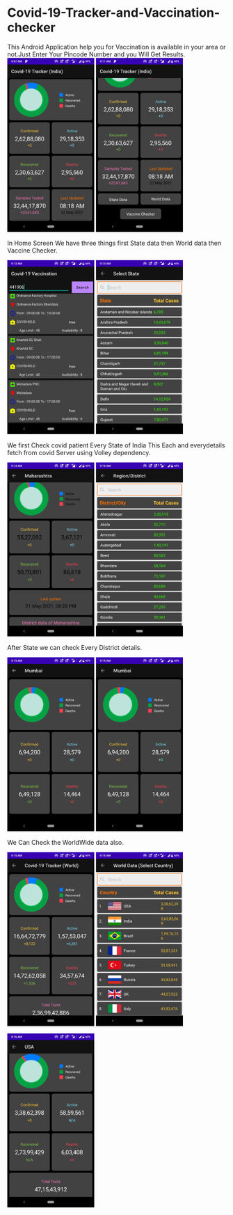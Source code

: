 # Covid-19-Tracker-and-Vaccination-checker

This Android Application help you for Vaccination is available in your area or not.Just Enter Your Pincode Number and you Will Get Results. 
<img src="Screenshot_20210522-090732.png" width="200">   <img src="Screenshot_20210522-091145.png" width="200"> 

In Home Screen We have three things first State data then World data then Vaccine Checker.

<img src="Screenshot_20210522-091335.png" width="200">   <img src="Screenshot_20210522-091359.png" width="200">

We first Check covid patient Every State of India This Each and everydetails fetch from covid Server using Volley dependency. 

<img src="Screenshot_20210522-091443.png" width="200">    <img src="Screenshot_20210522-091500.png" width="200">

After State we can check Every District details.

<img src="Screenshot_20210522-091513.png" width="200">   <img src="Screenshot_20210522-091513.png" width="200">

We Can Check the WorldWide data also.

<img src="Screenshot_20210522-091542.png" width="200">  <img src="Screenshot_20210522-091555.png" width="200">

<img src="Screenshot_20210522-091606.png" width="200">
